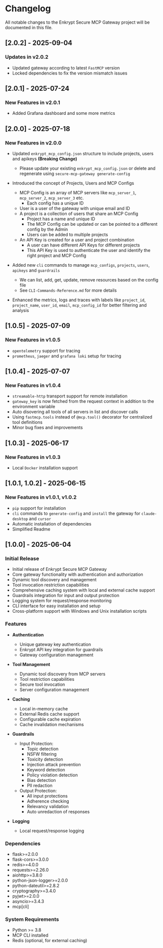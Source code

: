 # Changelog

All notable changes to the Enkrypt Secure MCP Gateway project will be documented in this file.

## [2.0.2] - 2025-09-04

### Updates in v2.0.2

- Updated gateway according to latest `FastMCP` version
- Locked dependencies to fix the version mismatch issues

## [2.0.1] - 2025-07-24

### New Features in v2.0.1

- Added Grafana dashboard and some more metrics

## [2.0.0] - 2025-07-18

### New Features in v2.0.0

- Updated `enkrypt_mcp_config.json` structure to include projects, users and apikeys **(Breaking Change)**
  - Please update your existing `enkrypt_mcp_config.json` or delete and regenerate using `secure-mcp-gateway generate-config`

- Introduced the concept of Projects, Users and MCP Configs
  - MCP Config is an array of MCP servers like `mcp_server_1`, `mcp_server_2`, `mcp_server_3` etc.
    - Each config has a unique ID
  - User is a user of the gateway with unique email and ID
  - A project is a collection of users that share an MCP Config
    - Project has a name and unique ID
    - The MCP Config can be updated or can be pointed to a different config by the Admin
    - Users can be added to multiple projects
  - An API Key is created for a user and project combination
    - A user can have different API Keys for different projects
    - This API Key is used to authenticate the user and identify the right project and MCP Config

- Added new `cli` commands to manage `mcp_configs`, `projects`, `users`, `apikeys` and `guardrails`
  - We can list, add, get, update, remove resources based on the config file
  - See `CLI-Commands-Reference.md` for more details

- Enhanced the metrics, logs and traces with labels like `project_id`, `project_name`, `user_id`, `email`, `mcp_config_id` for better filtering and analysis

## [1.0.5] - 2025-07-09

### New Features in v1.0.5

- `opentelemetry` support for tracing
- `prometheus`, `jaeger` and `grafana loki` setup for tracing

## [1.0.4] - 2025-07-07

### New Features in v1.0.4

- `streamable-http` transport support for remote installation
- `gateway_key` is now fetched from the request context in addition to the environment variable
- Auto disovering all tools of all servers in list and discover calls
- Using `fastmcp.tools` instead of `@mcp.tool()` decorator for centralized tool definitions
- Minor bug fixes and improvements

## [1.0.3] - 2025-06-17

### New Features in v1.0.3

- Local `Docker` installation support

## [1.0.1, 1.0.2] - 2025-06-15

### New Features in v1.0.1, v1.0.2

- `pip` support for installation
- `cli` commands to `generate-config` and `install` the gateway for `claude-desktop` and `cursor`
- Automatic installation of dependencies
- Simplified Readme

## [1.0.0] - 2025-06-04

### Initial Release

- Initial release of Enkrypt Secure MCP Gateway
- Core gateway functionality with authentication and authorization
- Dynamic tool discovery and management
- Tool invocation restriction capabilities
- Comprehensive caching system with local and external cache support
- Guardrails integration for input and output protection
- Logging system for request/response monitoring
- CLI interface for easy installation and setup
- Cross-platform support with Windows and Unix installation scripts

### Features

- **Authentication**
  - Unique gateway key authentication
  - Enkrypt API key integration for guardrails
  - Gateway configuration management

- **Tool Management**
  - Dynamic tool discovery from MCP servers
  - Tool restriction capabilities
  - Secure tool invocation
  - Server configuration management

- **Caching**
  - Local in-memory cache
  - External Redis cache support
  - Configurable cache expiration
  - Cache invalidation mechanisms

- **Guardrails**
  - Input Protection:
    - Topic detection
    - NSFW filtering
    - Toxicity detection
    - Injection attack prevention
    - Keyword detection
    - Policy violation detection
    - Bias detection
    - PII redaction
  - Output Protection:
    - All input protections
    - Adherence checking
    - Relevancy validation
    - Auto unredaction of responses

- **Logging**
  - Local request/response logging

### Dependencies

- flask>=2.0.0
- flask-cors>=3.0.0
- redis>=4.0.0
- requests>=2.26.0
- aiohttp>=3.8.0
- python-json-logger>=2.0.0
- python-dateutil>=2.8.2
- cryptography>=3.4.0
- pyjwt>=2.0.0
- asyncio>=3.4.3
- mcp[cli]

### System Requirements

- Python >= 3.8
- MCP CLI installed
- Redis (optional, for external caching)
